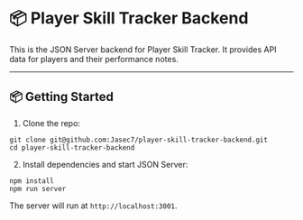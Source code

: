 # 📦 Player Skill Tracker Backend

This is the JSON Server backend for Player Skill Tracker. It provides API data for players and their performance notes.

---

## 📦 Getting Started
1. Clone the repo:
```
git clone git@github.com:Jasec7/player-skill-tracker-backend.git
cd player-skill-tracker-backend
```

2. Install dependencies and start JSON Server:
```
npm install
npm run server
```

The server will run at `http://localhost:3001`.